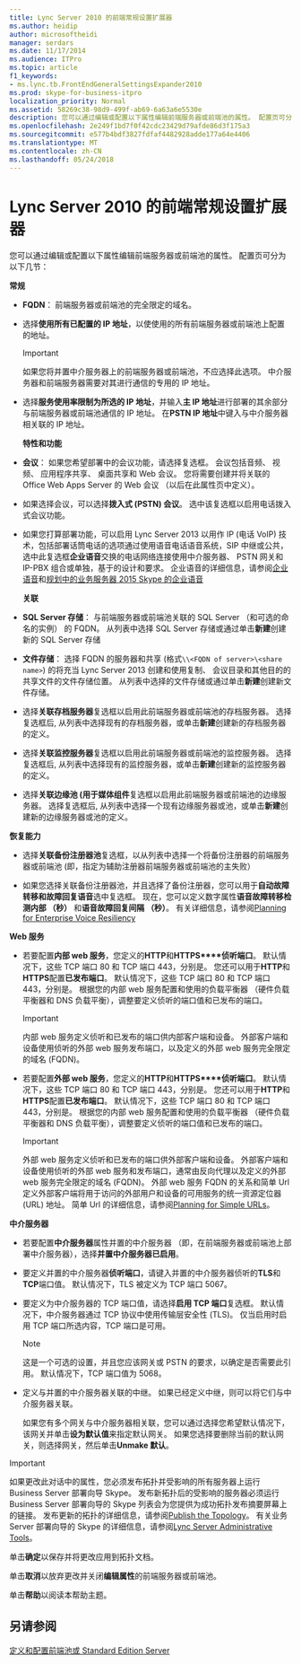 ```yaml
---
title: Lync Server 2010 的前端常规设置扩展器
ms.author: heidip
author: microsoftheidi
manager: serdars
ms.date: 11/17/2014
ms.audience: ITPro
ms.topic: article
f1_keywords:
- ms.lync.tb.FrontEndGeneralSettingsExpander2010
ms.prod: skype-for-business-itpro
localization_priority: Normal
ms.assetid: 58269c38-98d9-499f-ab69-6a63a6e5530e
description: 您可以通过编辑或配置以下属性编辑前端服务器或前端池的属性。 配置页可分为以下几节：
ms.openlocfilehash: 2e249f1bd7f0f42cdc23429d79afde86d3f175a3
ms.sourcegitcommit: e577b4bdf3827fdfaf4482928adde177a64e4406
ms.translationtype: MT
ms.contentlocale: zh-CN
ms.lasthandoff: 05/24/2018
---
```

# <a name="front-end-general-settings-expander-for-lync-server-2010"></a>Lync Server 2010 的前端常规设置扩展器
 
您可以通过编辑或配置以下属性编辑前端服务器或前端池的属性。 配置页可分为以下几节：
  
 **常规**
  
- **FQDN**： 前端服务器或前端池的完全限定的域名。
    
- 选择**使用所有已配置的 IP 地址**，以使使用的所有前端服务器或前端池上配置的地址。
    
    > [!IMPORTANT]
    > 如果您将并置中介服务器上的前端服务器或前端池，不应选择此选项。 中介服务器和前端服务器需要对其进行通信的专用的 IP 地址。 
  
- 选择**服务使用率限制为所选的 IP 地址**，并输入**主 IP 地址**进行部署的其余部分与前端服务器或前端池通信的 IP 地址。 在**PSTN IP 地址**中键入与中介服务器相关联的 IP 地址。
    
    **特性和功能**
    
- **会议**： 如果您希望部署中的会议功能，请选择复选框。 会议包括音频、 视频、 应用程序共享、 桌面共享和 Web 会议。 您将需要创建并将关联的 Office Web Apps Server 的 Web 会议 （以后在此属性页中定义）。
    
- 如果选择会议，可以选择**拨入式 (PSTN) 会议**。 选中该复选框以启用电话拨入式会议功能。
    
- 如果您打算部署功能，可以启用 Lync Server 2013 以用作 IP (电话 VoIP) 技术，包括部署话筒电话的选项通过使用语音电话语音系统，SIP 中继或公共，选中此复选框**企业语音**交换的电话网络连接使用中介服务器、 PSTN 网关和 IP-PBX 组合或单独，基于的设计和要求。 企业语音的详细信息，请参阅[企业语音](http://technet.microsoft.com/library/c9da8099-6f4f-4346-ac67-f041bb96072c.aspx)和[规划中的业务服务器 2015 Skype 的企业语音](../../plan-your-deployment/enterprise-voice-solution/enterprise-voice.md)
    
    **关联**
    
- **SQL Server 存储**： 与前端服务器或前端池关联的 SQL Server （和可选的命名的实例） 的 FQDN。 从列表中选择 SQL Server 存储或通过单击**新建**创建新的 SQL Server 存储
    
- **文件存储**： 选择 FQDN 的服务器和共享 (格式`\\<FQDN of server>\<share name>`) 的将充当 Lync Server 2013 创建和使用复制、 会议目录和其他目的的共享文件的文件存储位置。 从列表中选择的文件存储或通过单击**新建**创建新文件存储。
    
- 选择**关联存档服务器**复选框以启用此前端服务器或前端池的存档服务器。 选择复选框后, 从列表中选择现有的存档服务器，或单击**新建**创建新的存档服务器的定义。
    
- 选择**关联监控服务器**复选框以启用此前端服务器或前端池的监控服务器。 选择复选框后, 从列表中选择现有的监控服务器，或单击**新建**创建新的监控服务器的定义。
    
- 选择**关联边缘池 (用于媒体组件**复选框以启用此前端服务器或前端池的边缘服务器。 选择复选框后, 从列表中选择一个现有边缘服务器或池，或单击**新建**创建新的边缘服务器或池的定义。
    
 **恢复能力**
  
- 选择**关联备份注册器池**复选框，以从列表中选择一个将备份注册器的前端服务器或前端池 (即，指定为辅助注册器前端服务器或前端池的主失败）
    
- 如果您选择关联备份注册器池，并且选择了备份注册器，您可以用于**自动故障转移和故障回复语音**选中复选框。 现在，您可以定义数字属性**语音故障转移检测内部 （秒）** 和**语音故障回复间隔 （秒）**。 有关详细信息，请参阅[Planning for Enterprise Voice Resiliency](http://technet.microsoft.com/library/ca116700-1055-4ca5-9b87-4c7f380c3655.aspx)
    
 **Web 服务**
  
- 若要配置**内部 web 服务**，您定义的**HTTP**和**HTTPS****侦听端口**。 默认情况下，这些 TCP 端口 80 和 TCP 端口 443，分别是。 您还可以用于**HTTP**和**HTTPS**配置**已发布端口**。 默认情况下，这些 TCP 端口 80 和 TCP 端口 443，分别是。 根据您的内部 web 服务配置和使用的负载平衡器 （硬件负载平衡器和 DNS 负载平衡），调整要定义侦听的端口值和已发布的端口。
    
    > [!IMPORTANT]
    > 内部 web 服务定义侦听和已发布的端口供内部客户端和设备。 外部客户端和设备使用侦听的外部 web 服务发布端口，以及定义的外部 web 服务完全限定的域名 (FQDN)。 
  
- 若要配置**外部 web 服务**，您定义的**HTTP**和**HTTPS****侦听端口**。 默认情况下，这些 TCP 端口 80 和 TCP 端口 443，分别是。 您还可以用于**HTTP**和**HTTPS**配置**已发布端口**。 默认情况下，这些 TCP 端口 80 和 TCP 端口 443，分别是。 根据您的内部 web 服务配置和使用的负载平衡器 （硬件负载平衡器和 DNS 负载平衡），调整要定义侦听的端口值和已发布的端口。
    
    > [!IMPORTANT]
    > 外部 web 服务定义侦听和已发布的端口供外部客户端和设备。 外部客户端和设备使用侦听的外部 web 服务和发布端口，通常由反向代理以及定义的外部 web 服务完全限定的域名 (FQDN)。 外部 web 服务 FQDN 的关系和简单 Url 定义外部客户端将用于访问的外部用户和设备的可用服务的统一资源定位器 (URL) 地址。 简单 Url 的详细信息，请参阅[Planning for Simple URLs](http://technet.microsoft.com/library/20e4f4b6-b7ff-4297-b00d-d1211ee800ac.aspx)。 
  
 **中介服务器**
  
- 若要配置**中介服务器**属性并置的中介服务器 （即，在前端服务器或前端池上部署中介服务器），选择**并置中介服务器已启用**。
    
- 要定义并置的中介服务器**侦听端口**，请键入并置的中介服务器侦听的**TLS**和**TCP**端口值。 默认情况下，TLS 被定义为 TCP 端口 5067。
    
- 要定义为中介服务器的 TCP 端口值，请选择**启用 TCP 端口**复选框。 默认情况下，中介服务器通过 TCP 协议中使用传输层安全性 (TLS)。 仅当启用时启用 TCP 端口所选内容，TCP 端口是可用。
    
    > [!NOTE]
    > 这是一个可选的设置，并且您应该网关或 PSTN 的要求，以确定是否需要此引用。 默认情况下，TCP 端口值为 5068。 
  
- 定义与并置的中介服务器关联的中继。 如果已经定义中继，则可以将它们与中介服务器关联。
    
    如果您有多个网关与中介服务器相关联，您可以通过选择您希望默认情况下，该网关并单击**设为默认值**来指定默认网关。 如果您选择要删除当前的默认网关，则选择网关，然后单击**Unmake 默认**。
    
> [!IMPORTANT]
> 如果更改此对话中的属性，您必须发布拓扑并受影响的所有服务器上运行 Business Server 部署向导 Skype。 发布新拓扑后的受影响的服务器必须运行 Business Server 部署向导的 Skype 列表会为您提供为成功拓扑发布摘要屏幕上的链接。 发布更新的拓扑的详细信息，请参阅[Publish the Topology](http://technet.microsoft.com/library/3b5a744b-b3a8-4538-a55e-e2e4f72dff47.aspx)。 有关业务 Server 部署向导的 Skype 的详细信息，请参阅[Lync Server Administrative Tools](http://technet.microsoft.com/library/9b006f93-4f3d-461d-89b8-e80a34fdb3c5.aspx)。 
  
单击**确定**以保存并将更改应用到拓扑文档。
  
单击**取消**以放弃更改并关闭**编辑属性**的前端服务器或前端池。
  
单击**帮助**以阅读本帮助主题。
  
## <a name="see-also"></a>另请参阅

#### 

[定义和配置前端池或 Standard Edition Server](http://technet.microsoft.com/library/713fc263-23dd-414a-b001-82932e4fe966.aspx)

